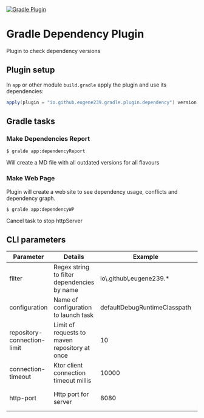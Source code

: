 [![Gradle Plugin](https://img.shields.io/gradle-plugin-portal/v/io.github.eugene239.gradle.plugin.dependency)](https://plugins.gradle.org/plugin/io.github.eugene239.gradle.plugin.dependency)

# Gradle Dependency Plugin

Plugin to check dependency versions

## Plugin setup

In `app` or other module `build.gradle` apply the plugin and use its dependencies:

```gradle
apply(plugin = "io.github.eugene239.gradle.plugin.dependency") version $latest
```

## Gradle tasks

### Make Dependencies Report

```shell
$ gralde app:dependencyReport
```

Will create a MD file with all outdated versions for all flavours

### Make Web Page

Plugin will create a web site to see dependency usage, conflicts and dependency graph.

```shell
$ gralde app:dependencyWP
```

Cancel task to stop httpServer

## CLI parameters

| Parameter                   | Details                                       | Example                      | Default            | 
|-----------------------------|-----------------------------------------------|------------------------------|--------------------|
| filter                      | Regex string to filter dependencies by name   | io\\.github\\.eugene239.*    |                    |
| configuration               | Name of configuration to launch task          | defaultDebugRuntimeClasspath |                    |
| repository-connection-limit | Limit of requests to maven repository at once | 10                           | 20                 |
| connection-timeout          | Ktor client connection timeout millis         | 10000                        | 10000              |
| http-port                   | Http port for server                          | 8080                         | Random unused port |  
